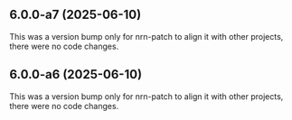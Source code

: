 ## 6.0.0-a7 (2025-06-10)

This was a version bump only for nrn-patch to align it with other projects, there were no code changes.

## 6.0.0-a6 (2025-06-10)

This was a version bump only for nrn-patch to align it with other projects, there were no code changes.